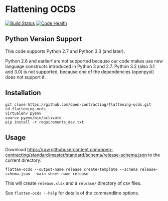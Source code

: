 Flattening OCDS
===============

[![Build Status](https://travis-ci.org/open-contracting/flattening-ocds.svg?branch=master)](https://travis-ci.org/open-contracting/flattening-ocds)
[![Code Health](https://landscape.io/github/open-contracting/flattening-ocds/master/landscape.png)](https://landscape.io/github/open-contracting/flattening-ocds/master)

Python Version Support
----------------------

This code supports Python 2.7 and Python 3.3 (and later).

Python 2.6 and earlierf are not supported because our code makes use new language constructs introduced in Python 3 and 2.7. Python 3.2 (also 3.1 and 3.0) is not supported, because one of the dependencies (openpyxl) does not support it.

Installation
------------

    git clone https://github.com/open-contracting/flattening-ocds.git
    cd flattening-ocds
    virtualenv pyenv
    source pyenv/bin/activate
    pip install -r requirements_dev.txt

Usage
-----

Download https://raw.githubusercontent.com/open-contracting/standard/master/standard/schema/release-schema.json to the current directory.

    flatten-ocds --output-name release create-template --schema release-schema.json --main-sheet-name release

This will create `release.xlsx` and a `release/` directory of csv files.

See `flatten-ocds --help` for details of the commandline options.

